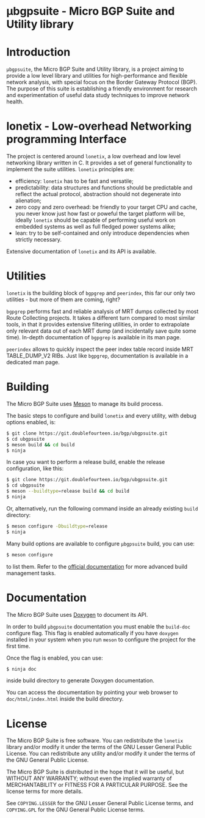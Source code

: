 µbgpsuite - Micro BGP Suite and Utility library
================================================

# Introduction

`µbgpsuite`, the Micro BGP Suite and Utility library, is a project
aiming to provide a low level library and utilities for
high-performance and flexible network analysis, with special
focus on the Border Gateway Protocol (BGP).
The purpose of this suite is establishing a friendly environment
for research and experimentation of useful data study
techniques to improve network health.

# lonetix - Low-overhead Networking programming Interface

The project is centered around `lonetix`, a low overhead and
low level networking library written in C.
It provides a set of general functionality to implement the suite utilities.
`lonetix` principles are:
- efficiency: `lonetix` has to be fast and versatile;
- predictability: data structures and functions should be predictable
  and reflect the actual protocol, abstraction should not degenerate
  into alienation;
- zero copy and zero overhead: be friendly to your target CPU and cache,
  you never know just how fast or poweful the target platform will be,
  ideally `lonetix` should be capable of performing useful work on embedded
  systems as well as full fledged power systems alike;
- lean: try to be self-contained and only introduce dependencies when strictly
  necessary.

Extensive documentation of `lonetix` and its API is available.

# Utilities

`lonetix` is the building block of `bgpgrep` and `peerindex`, this far our
only two utilities - but more of them are coming, right?

`bgpgrep` performs fast and reliable analysis of MRT dumps
collected by most Route Collecting projects. It takes a different
turn compared to most similar tools, in that it provides extensive
filtering utilities, in order to extrapolate only relevant data
out of each MRT dump (and incidentally save quite some time).
In-depth documentation of `bgpgrep` is available in its man page.

`peerindex` allows to quickly inspect the peer index table record inside
MRT TABLE_DUMP_V2 RIBs. Just like `bgpgrep`, documentation is
available in a dedicated man page.

# Building

The Micro BGP Suite uses [Meson](https://mesonbuild.com/) to manage its build
process.

The basic steps to configure and build `lonetix` and every utility, with
debug options enabled, is:
```sh
$ git clone https://git.doublefourteen.io/bgp/ubgpsuite.git
$ cd ubgpsuite
$ meson build && cd build
$ ninja
```

In case you want to perform a release build, enable the release configuration,
like this:
```sh
$ git clone https://git.doublefourteen.io/bgp/ubgpsuite.git
$ cd ubgpsuite
$ meson --buildtype=release build && cd build
$ ninja
```

Or, alternatively, run the following command inside an already existing `build`
directory:
```sh
$ meson configure -Dbuildtype=release
$ ninja
```

Many build options are available to configure `µbgpsuite` build, you can use:
```sh
$ meson configure
```

to list them.
Refer to the [official documentation](https://mesonbuild.com/Manual.html)
for more advanced build management tasks.

# Documentation

The Micro BGP Suite uses [Doxygen](https://www.doxygen.org/index.html) to document its API.

In order to build `µbgpsuite` documentation you must enable the `build-doc`
configure flag. This flag is enabled automatically if you have `doxygen`
installed in your system when you run `meson` to configure the project for the
first time.

Once the flag is enabled, you can use:
```sh
$ ninja doc
```
inside build directory to generate Doxygen documentation.

You can access the documentation by pointing your web browser to
`doc/html/index.html` inside the build directory.

# License

The Micro BGP Suite is free software.
You can redistribute the `lonetix` library and/or modify it under the terms of the
GNU Lesser General Public License.
You can redistribute any utility and/or modify it under the terms of the
GNU General Public License.

The Micro BGP Suite is distributed in the hope that it will be useful,
but WITHOUT ANY WARRANTY; without even the implied warranty of
MERCHANTABILITY or FITNESS FOR A PARTICULAR PURPOSE. See the license terms for
more details.

See `COPYING.LESSER` for the GNU Lesser General Public License terms,
and `COPYING.GPL` for the GNU General Public License terms.

